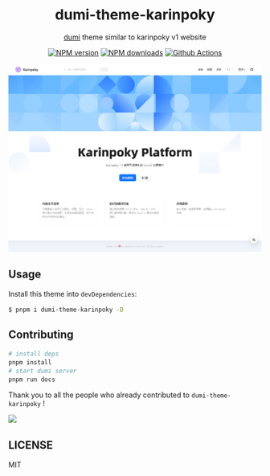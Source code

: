 <h1 align="center">dumi-theme-karinpoky</h1>

<div align="center">

[dumi](https://d.umijs.org) theme similar to karinpoky v1 website

[![NPM version](https://img.shields.io/npm/v/dumi-theme-ankarinpokytd.svg?style=flat)](https://npmjs.org/package/dumi-theme-karinpoky) [![NPM downloads](http://img.shields.io/npm/dm/dumi-theme-karinpoky.svg?style=flat)](https://npmjs.org/package/dumi-theme-karinpoky) [![Github Actions](https://github.com/geektcp/dumi-theme-karinpoky/workflows/Deploy/badge.svg)](https://github.com/geektcp/dumi-theme-karinpoky/actions)

</div>

<p align="center">
  <a href="https://github.com/geektcp/dumi-theme-karinpoky">
    <img  src="https://raw.githubusercontent.com/geektcp/dumi-theme-karinpoky/main/README-cover.png">
  </a>
</p>

## Usage

Install this theme into `devDependencies`:

```bash
$ pnpm i dumi-theme-karinpoky -D
```

## Contributing

```bash
# install deps
pnpm install
# start dumi server
pnpm run docs
```

Thank you to all the people who already contributed to `dumi-theme-karinpoky` !

<a href="https://github.com/geektcp/dumi-theme-karinpoky/graphs/contributors">
  <img src="https://contrib.rocks/image?repo=geektcp/dumi-theme-karinpoky" />
</a>

## LICENSE

MIT
